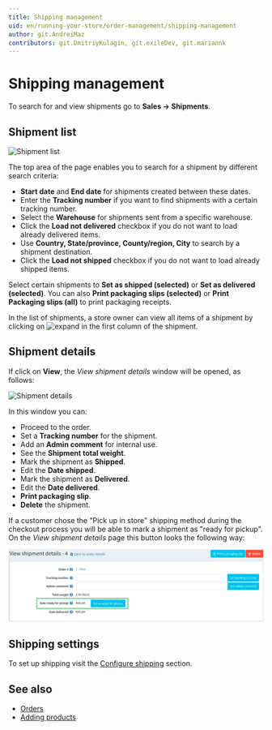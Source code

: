 ```yaml
---
title: Shipping management
uid: en/running-your-store/order-management/shipping-management
author: git.AndreiMaz
contributors: git.DmitriyKulagin, git.exileDev, git.mariannk
---
```


# Shipping management

To search for and view shipments go to **Sales → Shipments**.

## Shipment list

![Shipment list](_static/shipping-management/order-shipment-list.jpg)

The top area of the page enables you to search for a shipment by different search criteria:

* **Start date** and **End date** for shipments created between these dates.
* Enter the **Tracking number** if you want to find shipments with a certain tracking number.
* Select the **Warehouse** for shipments sent from a specific warehouse.
* Click the **Load not delivered** checkbox if you do not want to load already delivered items.
* Use **Country, State/province, County/region, City** to search by a shipment destination.
* Click the **Load not shipped** checkbox if you do not want to load already shipped items.

Select certain shipments to **Set as shipped (selected)** or **Set as delivered (selected)**. You can also **Print packaging slips (selected)** or **Print Packaging slips (all)** to print packaging receipts.

In the list of shipments, a store owner can view all items of a shipment by clicking on ![expand](_static/shipping-management/order-shipment-expand.png) in the first column of the shipment.

## Shipment details

If click on **View**, the *View shipment details* window will be opened, as follows:

![Shipment details](_static/shipping-management/shipment-details.jpg)

In this window you can:

* Proceed to the order.
* Set a **Tracking number** for the shipment.
* Add an **Admin comment** for internal use.
* See the **Shipment total weight**.
* Mark the shipment as **Shipped**.
* Edit the **Date shipped**.
* Mark the shipment as **Delivered**.
* Edit the **Date delivered**.
* **Print packaging slip**.
* **Delete** the shipment.

If a customer chose the "Pick up in store" shipping method during the checkout process you will be able to mark a shipment as "ready for pickup". On the *View shipment details* page this button looks the following way:

![Shipment details](_static/shipping-management/ready-for-pickup.jpg)

## Shipping settings

To set up shipping visit the [Configure shipping](xref:en/getting-started/configure-shipping/index) section.

## See also

* [Orders](xref:en/running-your-store/order-management/orders)
* [Adding products](xref:en/running-your-store/catalog/products/add-products)
